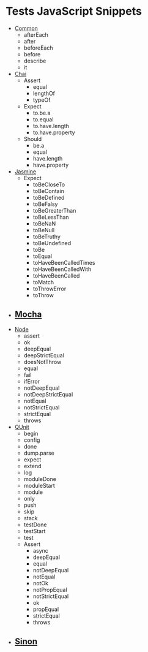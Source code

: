 # Tests JavaScript Snippets

- [Common](common/)
  - afterEach
  - after
  - beforeEach
  - before
  - describe
  - it
- [Chai](chai/)
  - Assert
    - equal
    - lengthOf
    - typeOf
  - Expect
    - to.be.a
    - to.equal
    - to.have.length
    - to.have.property
  - Should
    - be.a
    - equal
    - have.length
    - have.property
- [Jasmine](jasmine/)
  - Expect
    - toBeCloseTo
    - toBeContain
    - toBeDefined
    - toBeFalsy
    - toBeGreaterThan
    - toBeLessThan
    - toBeNaN
    - toBeNull
    - toBeTruthy
    - toBeUndefined
    - toBe
    - toEqual
    - toHaveBeenCalledTimes
    - toHaveBeenCalledWith
    - toHaveBeenCalled
    - toMatch
    - toThrowError
    - toThrow
- [Mocha](mocha/)
  -
- [Node](node/)
  - assert
  - ok
  - deepEqual
  - deepStrictEqual
  - doesNotThrow
  - equal
  - fail
  - ifError
  - notDeepEqual
  - notDeepStrictEqual
  - notEqual
  - notStrictEqual
  - strictEqual
  - throws
- [QUnit](qunit/)
  - begin
  - config
  - done
  - dump.parse
  - expect
  - extend
  - log 
  - moduleDone
  - moduleStart
  - module
  - only
  - push
  - skip
  - stack
  - testDone
  - testStart
  - test
  - Assert
    - async
    - deepEqual
    - equal
    - notDeepEqual
    - notEqual
    - notOk
    - notPropEqual
    - notStrictEqual
    - ok
    - propEqual
    - strictEqual
    - throws
- [Sinon](sinon/)
  - 
